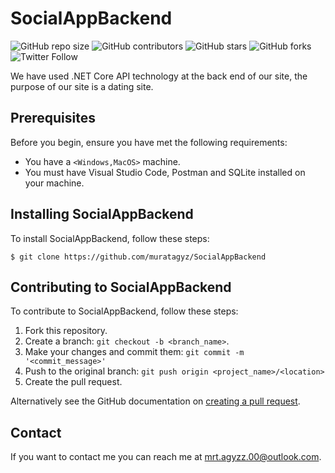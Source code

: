 # SocialAppBackend

<!--- These are examples. See https://shields.io for others or to customize this set of shields. You might want to include dependencies, project status and licence info here --->
![GitHub repo size](https://img.shields.io/github/repo-size/muratagyz/SocialAppBackend)
![GitHub contributors](https://img.shields.io/github/contributors/muratagyz/SocialAppBackend)
![GitHub stars](https://img.shields.io/github/stars/muratagyz/SocialAppBackend?style=social)
![GitHub forks](https://img.shields.io/github/forks/muratagyz/SocialAppBackend?style=social)
![Twitter Follow](https://img.shields.io/twitter/follow/muratagyz?style=social)

We have used .NET Core API technology at the back end of our site, the purpose of our site is a dating site.

## Prerequisites

Before you begin, ensure you have met the following requirements:
<!--- These are just example requirements. Add, duplicate or remove as required --->
* You have a `<Windows,MacOS>` machine.
* You must have Visual Studio Code, Postman and SQLite installed on your machine.


## Installing SocialAppBackend

To install SocialAppBackend, follow these steps:

```
$ git clone https://github.com/muratagyz/SocialAppBackend
```

## Contributing to SocialAppBackend
<!--- If your README is long or you have some specific process or steps you want contributors to follow, consider creating a separate CONTRIBUTING.md file--->
To contribute to SocialAppBackend, follow these steps:

1. Fork this repository.
2. Create a branch: `git checkout -b <branch_name>`.
3. Make your changes and commit them: `git commit -m '<commit_message>'`
4. Push to the original branch: `git push origin <project_name>/<location>`
5. Create the pull request.

Alternatively see the GitHub documentation on [creating a pull request](https://help.github.com/en/github/collaborating-with-issues-and-pull-requests/creating-a-pull-request).

## Contact

If you want to contact me you can reach me at <mrt.agyzz.00@outlook.com>.


